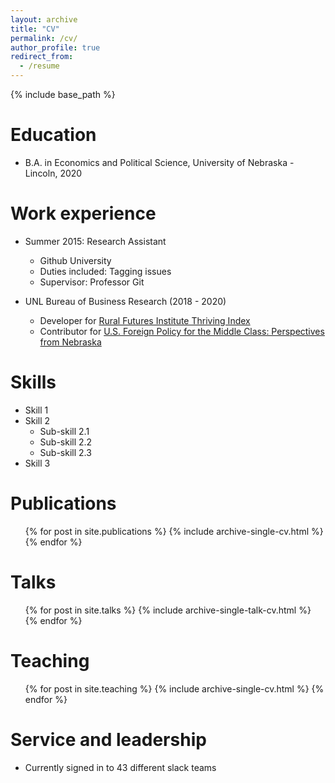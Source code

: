 ```yaml
---
layout: archive
title: "CV"
permalink: /cv/
author_profile: true
redirect_from:
  - /resume
---
```


{% include base_path %}

Education
======
* B.A. in Economics and Political Science, University of Nebraska - Lincoln, 2020


Work experience
======
* Summer 2015: Research Assistant
  * Github University
  * Duties included: Tagging issues
  * Supervisor: Professor Git

* UNL Bureau of Business Research (2018 - 2020)
  * Developer for [Rural Futures Institute Thriving Index](https://ruralprosperityne.unl.edu/thriving-index)
  * Contributor for [U.S. Foreign Policy for the Middle Class: Perspectives from Nebraska](https://carnegieendowment.org/2020/05/21/u.s.-foreign-policy-for-middle-class-perspectives-from-nebraska-pub-81767)

  
Skills
======
* Skill 1
* Skill 2
  * Sub-skill 2.1
  * Sub-skill 2.2
  * Sub-skill 2.3
* Skill 3

Publications
======
  <ul>{% for post in site.publications %}
    {% include archive-single-cv.html %}
  {% endfor %}</ul>
  
Talks
======
  <ul>{% for post in site.talks %}
    {% include archive-single-talk-cv.html %}
  {% endfor %}</ul>
  
Teaching
======
  <ul>{% for post in site.teaching %}
    {% include archive-single-cv.html %}
  {% endfor %}</ul>
  
Service and leadership
======
* Currently signed in to 43 different slack teams
